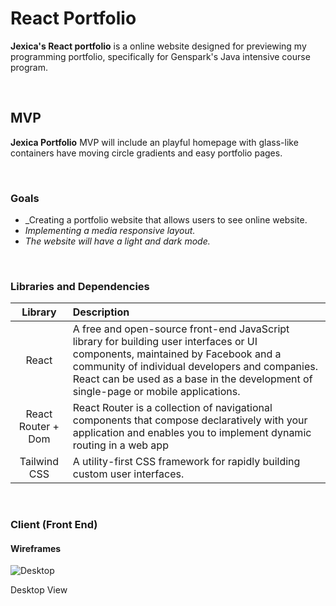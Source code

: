 # React Portfolio

**Jexica's React portfolio** is a online website designed for previewing my programming portfolio, specifically for Genspark's Java intensive course program.



<br>

## MVP

**Jexica Portfolio** MVP will include an playful homepage with glass-like containers have moving circle gradients and easy portfolio pages.

<br>

### Goals

- _Creating a portfolio website that allows users to see online website.
- _Implementing a media responsive layout._
- _The website will have a light and dark mode._

<br>

### Libraries and Dependencies


|     Library      | Description                                |
| :--------------: | :----------------------------------------- |
|      React       | A free and open-source front-end JavaScript library for building user interfaces or UI components, maintained by Facebook and a community of individual developers and companies. React can be used as a base in the development of single-page or mobile applications.  |
|   React Router + Dom  | React Router is a collection of navigational components that compose declaratively with your application and enables you to implement dynamic routing in a web app |
|   Tailwind CSS   | A utility-first CSS framework for rapidly building custom user interfaces. |




<br>

### Client (Front End)

#### Wireframes

![Desktop](https://i.imgur.com/g9vgdPw.png)

Desktop View

<!-- ![Tablet](https://i.imgur.com/0FQJKfS.png) 

Tablet View

![Mobile](https://i.imgur.com/PqibOc8.png)

Mobile View -->